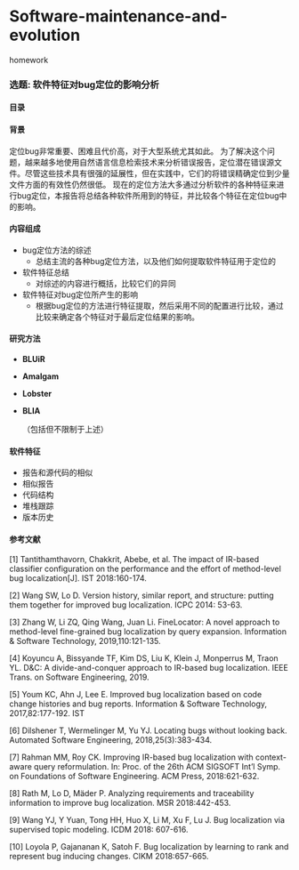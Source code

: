 # Software-maintenance-and-evolution
homework


### 选题: 软件特征对bug定位的影响分析
#### 目录
#### 背景

定位bug非常重要、困难且代价高，对于大型系统尤其如此。
为了解决这个问题，越来越多地使用自然语言信息检索技术来分析错误报告，定位潜在错误源文件。尽管这些技术具有很强的延展性，但在实践中，它们的将错误精确定位到少量文件方面的有效性仍然很低。
现在的定位方法大多通过分析软件的各种特征来进行bug定位，本报告将总结各种软件所用到的特征，并比较各个特征在定位bug中的影响。


#### 内容组成

* bug定位方法的综述
  * 总结主流的各种bug定位方法，以及他们如何提取软件特征用于定位的
* 软件特征总结
  * 对综述的内容进行概括，比较它们的异同
* 软件特征对bug定位所产生的影响
  * 根据bug定位的方法进行特征提取，然后采用不同的配置进行比较，通过比较来确定各个特征对于最后定位结果的影响。
#### 研究方法

* **BLUiR**

* **Amalgam**

* **Lobster**

* **BLIA**

  （包括但不限制于上述）

#### 软件特征
* 报告和源代码的相似
* 相似报告
* 代码结构
* 堆栈跟踪
* 版本历史
#### 参考文献

[1] Tantithamthavorn, Chakkrit, Abebe, et al. The impact of IR-based classifier configuration on the performance and the effort of method-level bug localization[J]. IST 2018:160-174.

[2] Wang SW, Lo D. Version history, similar report, and structure: putting them together for improved bug localization. ICPC 2014: 53-63.

[3] Zhang W, Li ZQ, Qing Wang, Juan Li. FineLocator: A novel approach to method-level fine-grained bug localization by query expansion. Information & Software Technology, 2019,110:121-135.

[4] Koyuncu A, Bissyande TF, Kim DS, Liu K, Klein J, Monperrus M, Traon YL. D&C: A divide-and-conquer approach to IR-based bug localization. IEEE Trans. on Software Engineering, 2019.

[5] Youm KC, Ahn J, Lee E. Improved bug localization based on code change histories and bug reports. Information & Software Technology, 2017,82:177-192. IST

[6]  Dilshener T, Wermelinger M, Yu YJ. Locating bugs without looking back. Automated Software Engineering, 2018,25(3):383-434.

[7] Rahman MM, Roy CK. Improving IR-based bug localization with context-aware query reformulation. In: Proc. of the 26th ACM SIGSOFT Int’l Symp. on Foundations of Software Engineering. ACM Press, 2018:621-632.

[8] Rath M, Lo D, Mäder P. Analyzing requirements and traceability information to improve bug localization. MSR 2018:442-453.

[9] Wang YJ, Y Yuan, Tong HH, Huo X, Li M, Xu F, Lu J. Bug localization via supervised topic modeling. ICDM 2018: 607-616.

[10] Loyola P, Gajananan K, Satoh F. Bug localization by learning to rank and represent bug inducing changes. CIKM 2018:657-665.




